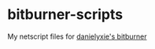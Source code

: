 # bitburner-scripts
My netscript files for [danielyxie's bitburner](https://danielyxie.github.io/bitburner/)
